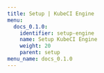 ```yaml
---
title: Setup | KubeCI Engine
menu:
  docs_0.1.0:
    identifier: setup-engine
    name: Setup KubeCI Engine
    weight: 20
    parent: setup
menu_name: docs_0.1.0
---
```

